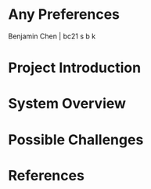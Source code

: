 # Any Preferences
Benjamin Chen | bc21
s
b
k

# Project Introduction

# System Overview

# Possible Challenges

# References

